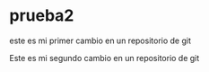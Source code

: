 # prueba2
este es mi primer cambio en un repositorio de git


Este es mi segundo cambio en un repositorio de git